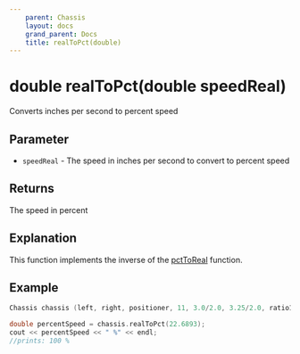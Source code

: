 ```yaml
---
    parent: Chassis
    layout: docs
    grand_parent: Docs
    title: realToPct(double)
---
```

# double realToPct(double speedReal)
Converts inches per second to percent speed

## Parameter
- `speedReal` - The speed in inches per second to convert to percent speed

## Returns
The speed in percent

## Explanation
This function implements the inverse of the [pctToReal](pctToReal) function.

## Example
```cpp
Chassis chassis (left, right, positioner, 11, 3.0/2.0, 3.25/2.0, ratio18_1);

double percentSpeed = chassis.realToPct(22.6893);
cout << percentSpeed << " %" << endl;
//prints: 100 %
```